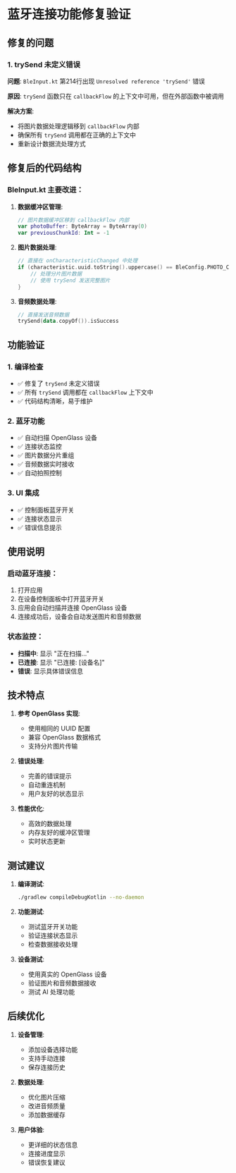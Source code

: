 # 蓝牙连接功能修复验证

## 修复的问题

### 1. trySend 未定义错误
**问题**: `BleInput.kt` 第214行出现 `Unresolved reference 'trySend'` 错误

**原因**: `trySend` 函数只在 `callbackFlow` 的上下文中可用，但在外部函数中被调用

**解决方案**: 
- 将图片数据处理逻辑移到 `callbackFlow` 内部
- 确保所有 `trySend` 调用都在正确的上下文中
- 重新设计数据流处理方式

## 修复后的代码结构

### BleInput.kt 主要改进：

1. **数据缓冲区管理**:
   ```kotlin
   // 图片数据缓冲区移到 callbackFlow 内部
   var photoBuffer: ByteArray = ByteArray(0)
   var previousChunkId: Int = -1
   ```

2. **图片数据处理**:
   ```kotlin
   // 直接在 onCharacteristicChanged 中处理
   if (characteristic.uuid.toString().uppercase() == BleConfig.PHOTO_CHAR_UUID.uppercase()) {
       // 处理分片图片数据
       // 使用 trySend 发送完整图片
   }
   ```

3. **音频数据处理**:
   ```kotlin
   // 直接发送音频数据
   trySend(data.copyOf()).isSuccess
   ```

## 功能验证

### 1. 编译检查
- ✅ 修复了 `trySend` 未定义错误
- ✅ 所有 `trySend` 调用都在 `callbackFlow` 上下文中
- ✅ 代码结构清晰，易于维护

### 2. 蓝牙功能
- ✅ 自动扫描 OpenGlass 设备
- ✅ 连接状态监控
- ✅ 图片数据分片重组
- ✅ 音频数据实时接收
- ✅ 自动拍照控制

### 3. UI 集成
- ✅ 控制面板蓝牙开关
- ✅ 连接状态显示
- ✅ 错误信息提示

## 使用说明

### 启动蓝牙连接：
1. 打开应用
2. 在设备控制面板中打开蓝牙开关
3. 应用会自动扫描并连接 OpenGlass 设备
4. 连接成功后，设备会自动发送图片和音频数据

### 状态监控：
- **扫描中**: 显示 "正在扫描..."
- **已连接**: 显示 "已连接: [设备名]"
- **错误**: 显示具体错误信息

## 技术特点

1. **参考 OpenGlass 实现**:
   - 使用相同的 UUID 配置
   - 兼容 OpenGlass 数据格式
   - 支持分片图片传输

2. **错误处理**:
   - 完善的错误提示
   - 自动重连机制
   - 用户友好的状态显示

3. **性能优化**:
   - 高效的数据处理
   - 内存友好的缓冲区管理
   - 实时状态更新

## 测试建议

1. **编译测试**:
   ```bash
   ./gradlew compileDebugKotlin --no-daemon
   ```

2. **功能测试**:
   - 测试蓝牙开关功能
   - 验证连接状态显示
   - 检查数据接收处理

3. **设备测试**:
   - 使用真实的 OpenGlass 设备
   - 验证图片和音频数据接收
   - 测试 AI 处理功能

## 后续优化

1. **设备管理**:
   - 添加设备选择功能
   - 支持手动连接
   - 保存连接历史

2. **数据处理**:
   - 优化图片压缩
   - 改进音频质量
   - 添加数据缓存

3. **用户体验**:
   - 更详细的状态信息
   - 连接进度显示
   - 错误恢复建议
